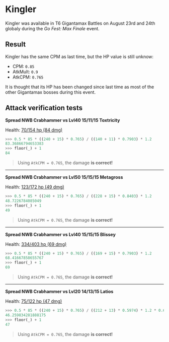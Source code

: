 # Kingler

Kingler was available in T6 Gigantamax Battles on August 23rd and 24th globaly during the *Go Fest: Max Finale* event.

## Result

Kingler has the same CPM as last time, but the HP value is still unknow:

- CPM: `0.85`
- AtkMult: `0.9`
- AtkCPM: `0.765`

It is thought that its HP has been changed since last time as most of the other Gigantamax bosses during this event.

## Attack verification tests

**Spread NWB Crabhammer vs Lvl40 15/11/15 Toxtricity**

Health: [70/154 hp (84 dmg)](../../res/kingler_01.png)

```python
>>> 0.5 * 85 * ((240 + 15) * 0.765) / ((140 + 11) * 0.7903) * 1.2
83.36866794653383
>>> floor(_) + 1
84
```

> Using `AtkCPM = 0.765`, the damage **is correct!**

---

**Spread NWB Crabhammer vs Lvl50 15/15/15 Metagross**

Health: [123/172 hp (49 dmg)](../../res/kingler_02.png)

```python
>>> 0.5 * 85 * ((240 + 15) * 0.765) / ((228 + 15) * 0.8403) * 1.2
48.7226784085049
>>> floor(_) + 1
49
```

> Using `AtkCPM = 0.765`, the damage **is correct!**

---

**Spread NWB Crabhammer vs Lvl40 15/15/15 Blissey**

Health: [334/403 hp (69 dmg)](../../res/kingler_03.png)

```python
>>> 0.5 * 85 * ((240 + 15) * 0.765) / ((169 + 15) * 0.7903) * 1.2
68.41667858655767
>>> floor(_) + 1
69
```

> Using `AtkCPM = 0.765`, the damage **is correct!**

---

**Spread NWB Crabhammer vs Lvl20 14/13/15 Latios**

Health: [75/122 hp (47 dmg)](../../res/kingler_04.png)

```python
>>> 0.5 * 85 * ((240 + 15) * 0.765) / ((212 + 13) * 0.5974) * 1.2 * 0.625
46.259834281888175
>>> floor(_) + 1
47
```

> Using `AtkCPM = 0.765`, the damage **is correct!**
